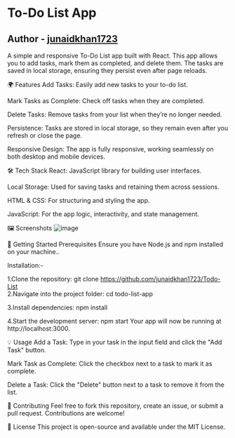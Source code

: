 <h1>To-Do List App</h1>
<h2>Author - 
  <a href="#">junaidkhan1723</a></h2>

A simple and responsive To-Do List app built with React. This app allows you to add tasks, mark them as completed, and delete them. The tasks are saved in local storage, ensuring they persist even after page reloads.

🌍 Features
Add Tasks: Easily add new tasks to your to-do list.

Mark Tasks as Complete: Check off tasks when they are completed.

Delete Tasks: Remove tasks from your list when they’re no longer needed.

Persistence: Tasks are stored in local storage, so they remain even after you refresh or close the page.

Responsive Design: The app is fully responsive, working seamlessly on both desktop and mobile devices.

🛠️ Tech Stack
React: JavaScript library for building user interfaces.

Local Storage: Used for saving tasks and retaining them across sessions.

HTML & CSS: For structuring and styling the app.

JavaScript: For the app logic, interactivity, and state management.

🖼️ Screenshots
![image](https://github.com/user-attachments/assets/50b77b20-7c97-4956-9ef9-55ea55d29b20)


🚀 Getting Started
Prerequisites
Ensure you have Node.js and npm installed on your machine..

Installation:-

1.Clone the repository: git clone https://github.com/junaidkhan1723/Todo-List
\
2.Navigate into the project folder: cd todo-list-app

3.Install dependencies: npm install

4.Start the development server: npm start
Your app will now be running at http://localhost:3000.

💡 Usage
Add a Task: Type in your task in the input field and click the "Add Task" button.

Mark Task as Complete: Click the checkbox next to a task to mark it as complete.

Delete a Task: Click the "Delete" button next to a task to remove it from the list.

💬 Contributing
Feel free to fork this repository, create an issue, or submit a pull request. Contributions are welcome!

📄 License
This project is open-source and available under the MIT License.
